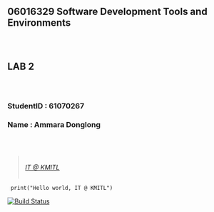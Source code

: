 
## **06016329 Software Development Tools and Environments**
### <br>
## **LAB 2**
### <br>
### **StudentID** : 61070267
### **Name** : Ammara Donglong
### <br>
><br><ins>[*IT @ KMITL*](https://www.it.kmitl.ac.th )<br><br>
```
 print("Hello world, IT @ KMITL")
```
[![Build Status](https://www.it.kmitl.ac.th/wp-content/themes/itkmitl2017wp/img/nav-thai.svg)](https://www.it.kmitl.ac.th)